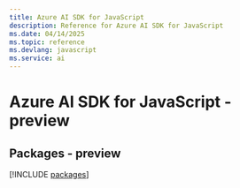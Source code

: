 ```yaml
---
title: Azure AI SDK for JavaScript
description: Reference for Azure AI SDK for JavaScript
ms.date: 04/14/2025
ms.topic: reference
ms.devlang: javascript
ms.service: ai
---
```

# Azure AI SDK for JavaScript - preview
## Packages - preview
[!INCLUDE [packages](ai-index.md)]